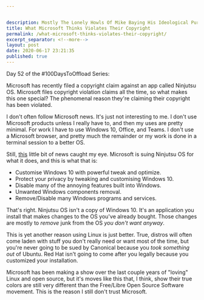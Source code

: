 ```yaml
---


description: Mostly The Lonely Howls Of Mike Baying His Ideological Purity At The Moon
title: What Microsoft Thinks Violates Their Copyright
permalink: /what-microsoft-thinks-violates-their-copyright/
excerpt_separator: <!--more-->
layout: post
date: 2020-06-17 23:21:35
published: true
---
```


Day 52 of the #100DaysToOffload Series:

Microsoft has recently filed a copyright claim against an app called Ninjutsu OS. Microsoft files copyright violation claims all the time, so what makes this one special? The phenomenal reason they're claiming their copyright has been violated.

<!--more-->

I don't often follow Microsoft news. It's just not interesting to me. I don't use Microsoft products unless I really have to, and then my uses are pretty minimal. For work I have to use Windows 10, Office, and Teams. I don't use a Microsoft browser, and pretty much the remainder or my work is done in a terminal session to a better OS.

Still, [this](https://mspoweruser.com/microsoft-files-dmca-complaint-against-ninjutsu-os/) little bit of news caught my eye. Microsoft is suing Ninjutsu OS for what it does, and this is what that is:

* Customise Windows 10 with powerful tweak and optimize.
* Protect your privacy by tweaking and customising Windows 10.
* Disable many of the annoying features built into Windows.
* Unwanted Windows components removal.
* Remove/Disable many Windows programs and services.

That's right. Ninjutsu OS isn't a copy of Windows 10. It's an application you install that makes changes to the OS you've already bought. Those changes are mostly to _remove_ junk from the OS _you don't want anyway_. 

This is yet another reason using Linux is just better. True, distros will often come laden with stuff you don't really need or want most of the time, but you're never going to be sued by Canonical because you _took something out_ of Ubuntu. Red Hat isn't going to come after you legally because you customized your installation.

Microsoft has been making a show over the last couple years of "loving" Linux and open source, but it's moves like this that, I think, show their true colors are still very different than the Free/Libre Open Source Software movement. This is the reason I still don't trust Microsoft. 